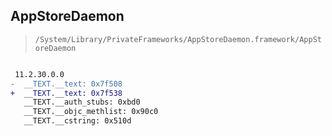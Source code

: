 ## AppStoreDaemon

> `/System/Library/PrivateFrameworks/AppStoreDaemon.framework/AppStoreDaemon`

```diff

 11.2.30.0.0
-  __TEXT.__text: 0x7f508
+  __TEXT.__text: 0x7f538
   __TEXT.__auth_stubs: 0xbd0
   __TEXT.__objc_methlist: 0x90c0
   __TEXT.__cstring: 0x510d

```
